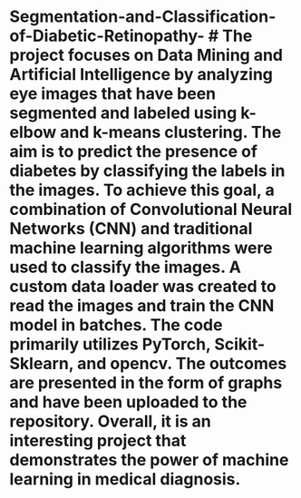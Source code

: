 # Segmentation-and-Classification-of-Diabetic-Retinopathy-                                                                                                                # The project focuses on Data Mining and Artificial Intelligence by analyzing eye images that have been segmented and labeled using k-elbow and k-means clustering. The aim is to predict the presence of diabetes by classifying the labels in the images. To achieve this goal, a combination of Convolutional Neural Networks (CNN) and traditional machine learning algorithms were used to classify the images. A custom data loader was created to read the images and train the CNN model in batches. The code primarily utilizes PyTorch, Scikit-Sklearn, and opencv. The outcomes are presented in the form of graphs and have been uploaded to the repository. Overall, it is an interesting project that demonstrates the power of machine learning in medical diagnosis.
